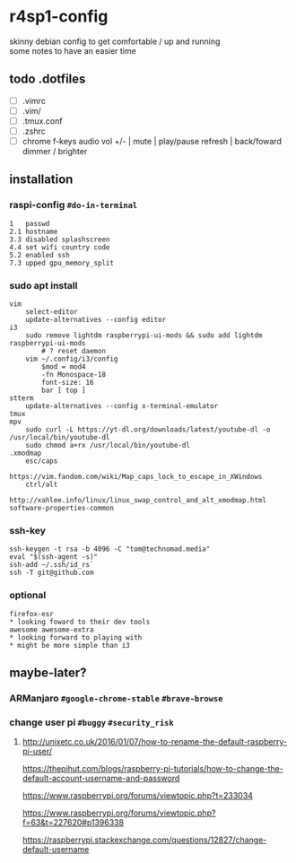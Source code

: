# r4sp1-config
skinny debian config to get comfortable / up and running  
some notes to have an easier time

## todo .dotfiles

- [ ] .vimrc
- [ ] .vim/
- [ ] .tmux.conf
- [ ] .zshrc
- [ ] chrome f-keys
	audio vol +/- | mute | play/pause
	refresh | back/foward
	dimmer / brighter

## installation

### raspi-config `#do-in-terminal`
	1   passwd 
	2.1 hostname
	3.3 disabled splashscreen
	4.4 set wifi country code
	5.2 enabled ssh
	7.3 upped gpu_memory_split

### sudo apt install

	vim
		select-editor
		update-alternatives --config editor
	i3
		sudo remove lightdm raspberrypi-ui-mods && sudo add lightdm raspberrypi-ui-mods
			# ? reset daemon
		vim ~/.config/i3/config
			$mod = mod4
			-fn Monospace-18
			font-size: 16
			bar [ top ]
	stterm
		update-alternatives --config x-terminal-emulator
	tmux
	mpv
		sudo curl -L https://yt-dl.org/downloads/latest/youtube-dl -o /usr/local/bin/youtube-dl
		sudo chmod a+rx /usr/local/bin/youtube-dl
	.xmodmap
		esc/caps
			https://vim.fandom.com/wiki/Map_caps_lock_to_escape_in_XWindows
		ctrl/alt
			http://xahlee.info/linux/linux_swap_control_and_alt_xmodmap.html
	software-properties-common

### ssh-key
	ssh-keygen -t rsa -b 4096 -C "tom@technomad.media"
	eval "$(ssh-agent -s)"
	ssh-add ~/.ssh/id_rs`
	ssh -T git@github.com

### optional
	firefox-esr
	* looking foward to their dev tools
	awesome awesome-extra
	* looking forward to playing with
	* might be more simple than i3


## maybe-later?

### ARManjaro `#google-chrome-stable` `#brave-browse`

### change user pi `#buggy` `#security_risk`

1. http://unixetc.co.uk/2016/01/07/how-to-rename-the-default-raspberry-pi-user/

    https://thepihut.com/blogs/raspberry-pi-tutorials/how-to-change-the-default-account-username-and-password

    https://www.raspberrypi.org/forums/viewtopic.php?t=233034

    https://www.raspberrypi.org/forums/viewtopic.php?f=63&t=227620#p1396338

    https://raspberrypi.stackexchange.com/questions/12827/change-default-username


